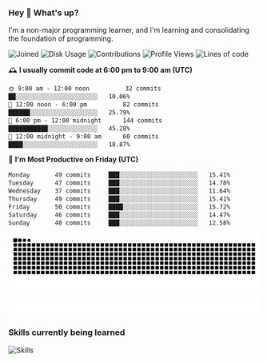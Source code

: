 ### Hey :wave: What's up?

I'm a non-major programming learner, and I'm learning and consolidating the foundation of programming.

<!--START_SECTION:waka-->
![Joined](http://img.shields.io/badge/Joined-8%20years%20ago-6D67E4?style=flat&labelColor=453C67)
![Disk Usage](http://img.shields.io/badge/Github%27s%20Storage-604.4%20MB-FD841F?style=flat&labelColor=E14D2A)
![Contributions](http://img.shields.io/badge/Contributions%20in%202024-159-7DCE13?style=flat&labelColor=2B7A0B)
![Profile Views](http://img.shields.io/badge/Profile%20Views-15-3AB4F2?style=flat&labelColor=0078AA)
![Lines of code](https://img.shields.io/badge/Lines%20of%20code-2%20Million%20Lines%20of%20code-FF8B8B?style=flat&labelColor=EB4747)

🕰️ **I usually commit code at 6:00 pm to 9:00 am (UTC)** 

```text
🌞 9:00 am - 12:00 noon          32 commits     ██░░░░░░░░░░░░░░░░░░░░░░░   10.06% 
🌆 12:00 noon - 6:00 pm          82 commits     ██████░░░░░░░░░░░░░░░░░░░   25.79% 
🌃 6:00 pm - 12:00 midnight      144 commits    ███████████░░░░░░░░░░░░░░   45.28% 
🌙 12:00 midnight - 9:00 am      60 commits     ████░░░░░░░░░░░░░░░░░░░░░   18.87%
```
📅 **I'm Most Productive on Friday (UTC)** 

```text
Monday       49 commits     ███░░░░░░░░░░░░░░░░░░░░░░   15.41% 
Tuesday      47 commits     ███░░░░░░░░░░░░░░░░░░░░░░   14.78% 
Wednesday    37 commits     ███░░░░░░░░░░░░░░░░░░░░░░   11.64% 
Thursday     49 commits     ███░░░░░░░░░░░░░░░░░░░░░░   15.41% 
Friday       50 commits     ████░░░░░░░░░░░░░░░░░░░░░   15.72% 
Saturday     46 commits     ███░░░░░░░░░░░░░░░░░░░░░░   14.47% 
Sunday       40 commits     ███░░░░░░░░░░░░░░░░░░░░░░   12.58%
```

<!--END_SECTION:waka-->

![Snake animation](https://raw.githubusercontent.com/dirname/dirname/output/snake.svg)

![metrics](github-metrics.svg)

### Skills currently being learned

![Skills](https://skillicons.dev/icons?i=linux,rust,go,solidity,typescript,bash,git,postgres,mysql,redis,mongo,docker,kubernetes,grafana,prometheus)

